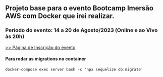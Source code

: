 ## Projeto base para o evento Bootcamp Imersão AWS com Docker que irei realizar.

### Período do evento: 14 a 20 de Agosto/2023 (Online e ao Vivo às 20h)

[>> Página de Inscrição do evento](https://org.imersaoaws.com.br/github/readme)

#### Para rodar as migrations no container ####
```
docker-compose exec server bash -c 'npx sequelize db:migrate'
```
